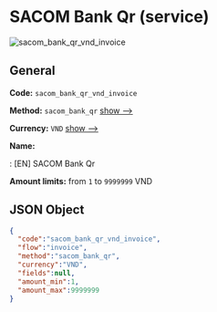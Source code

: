 
# SACOM Bank Qr (service) 
![sacom_bank_qr_vnd_invoice](https://static.openfintech.io/payment_methods/sacom_bank_qr_vnd_invoice/logo.svg?w=400&c=v0.59.26#w200)  

## General 
 
**Code:** `sacom_bank_qr_vnd_invoice` 
 
**Method:** `sacom_bank_qr` 
 [show -->](/payment-methods/sacom_bank_qr/) 
 
**Currency:** `VND` [show -->](/currencies/VND/) 
 
**Name:** 
 
:	[EN] SACOM Bank Qr 
 
**Amount limits:** from `1` to `9999999` VND 

## JSON Object 

```json
{
  "code":"sacom_bank_qr_vnd_invoice",
  "flow":"invoice",
  "method":"sacom_bank_qr",
  "currency":"VND",
  "fields":null,
  "amount_min":1,
  "amount_max":9999999
}
```  
